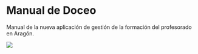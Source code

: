 # Manual de Doceo  

Manual de la nueva aplicación de gestión de la formación del profesorado en Aragón.

![](https://raw.githubusercontent.com/catedu/manualdoceo/master/assets/Selección_786.png)

